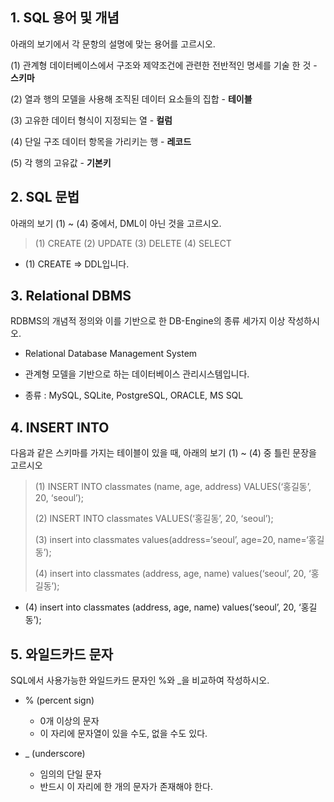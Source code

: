 ## 1. SQL 용어 및 개념 

아래의 보기에서 각 문항의 설명에 맞는 용어를 고르시오. 

(1) 관계형 데이터베이스에서 구조와 제약조건에 관련한 전반적인 명세를 기술 한 것 - **스키마**

(2) 열과 행의 모델을 사용해 조직된 데이터 요소들의 집합 - **테이블**

(3) 고유한 데이터 형식이 지정되는 열 - **컬럼**

(4) 단일 구조 데이터 항목을 가리키는 행 - **레코드**

(5) 각 행의 고유값 - **기본키**



## 2. SQL 문법

아래의 보기 (1) ~ (4) 중에서, DML이 아닌 것을 고르시오. 

> (1) CREATE (2) UPDATE (3) DELETE (4) SELECT

* (1) CREATE => DDL입니다.



## 3. Relational DBMS 

RDBMS의 개념적 정의와 이를 기반으로 한 DB-Engine의 종류 세가지 이상 작성하시오. 

* Relational Database Management System
* 관계형 모델을 기반으로 하는 데이터베이스 관리시스템입니다.

* 종류 : MySQL, SQLite, PostgreSQL, ORACLE, MS SQL



## 4. INSERT INTO 

다음과 같은 스키마를 가지는 테이블이 있을 때, 아래의 보기 (1) ~ (4) 중 틀린 문장을 고르시오

> (1) INSERT INTO classmates (name, age, address) VALUES(‘홍길동’, 20, ‘seoul’);
>
> (2) INSERT INTO classmates VALUES(‘홍길동’, 20, ‘seoul’); 
>
> (3) insert into classmates values(address=‘seoul’, age=20, name=‘홍길동’); 
>
> (4) insert into classmates (address, age, name) values(‘seoul’, 20, ‘홍길동’);

* (4) insert into classmates (address, age, name) values(‘seoul’, 20, ‘홍길동’);



## 5. 와일드카드 문자 

SQL에서 사용가능한 와일드카드 문자인 %와 _을 비교하여 작성하시오.

* % (percent sign)
  *  0개 이상의 문자 
  * 이 자리에 문자열이 있을 수도, 없을 수도 있다.

* _ (underscore) 
  * 임의의 단일 문자
  * 반드시 이 자리에 한 개의 문자가 존재해야 한다.







